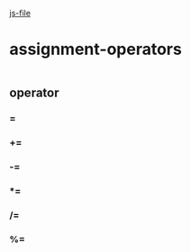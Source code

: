 [js-file](../Js/9-Assignment-operater.js)

# assignment-operators
```javascript


```
##  operator 
###  =
### +=
###  -=
###  *=
###  /=
###  %=